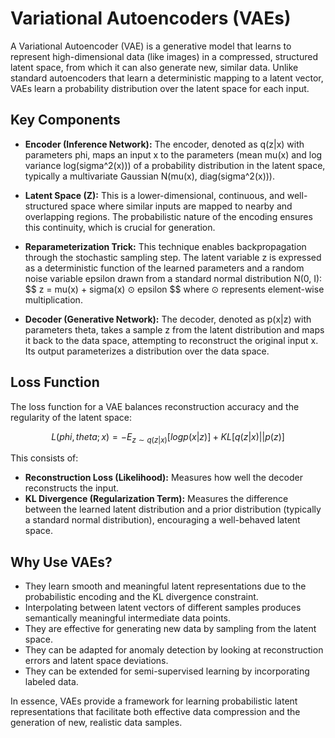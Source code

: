 
# Variational Autoencoders (VAEs)

A Variational Autoencoder (VAE) is a generative model that learns to represent high-dimensional data (like images) in a compressed, structured latent space, from which it can also generate new, similar data. Unlike standard autoencoders that learn a deterministic mapping to a latent vector, VAEs learn a probability distribution over the latent space for each input.

## Key Components

* **Encoder (Inference Network):** The encoder, denoted as q(z|x) with parameters phi, maps an input x to the parameters (mean mu(x) and log variance log(sigma^2(x))) of a probability distribution in the latent space, typically a multivariate Gaussian N(mu(x), diag(sigma^2(x))).

* **Latent Space (Z):** This is a lower-dimensional, continuous, and well-structured space where similar inputs are mapped to nearby and overlapping regions. The probabilistic nature of the encoding ensures this continuity, which is crucial for generation.

* **Reparameterization Trick:** This technique enables backpropagation through the stochastic sampling step. The latent variable z is expressed as a deterministic function of the learned parameters and a random noise variable epsilon drawn from a standard normal distribution N(0, I):
$$ z = mu(x) + sigma(x) $\odot$ epsilon $$
where $\odot$ represents element-wise multiplication.

* **Decoder (Generative Network):** The decoder, denoted as p(x|z) with parameters theta, takes a sample z from the latent distribution and maps it back to the data space, attempting to reconstruct the original input x. Its output parameterizes a distribution over the data space.

## Loss Function

The loss function for a VAE balances reconstruction accuracy and the regularity of the latent space:

$$ L(phi, theta; x) = - E_{z \sim q(z|x)} [log p(x|z)] + KL[q(z|x) || p(z)] $$

This consists of:

* **Reconstruction Loss (Likelihood):** Measures how well the decoder reconstructs the input.
* **KL Divergence (Regularization Term):** Measures the difference between the learned latent distribution and a prior distribution (typically a standard normal distribution), encouraging a well-behaved latent space.

## Why Use VAEs?

* They learn smooth and meaningful latent representations due to the probabilistic encoding and the KL divergence constraint.
* Interpolating between latent vectors of different samples produces semantically meaningful intermediate data points.
* They are effective for generating new data by sampling from the latent space.
* They can be adapted for anomaly detection by looking at reconstruction errors and latent space deviations.
* They can be extended for semi-supervised learning by incorporating labeled data.

In essence, VAEs provide a framework for learning probabilistic latent representations that facilitate both effective data compression and the generation of new, realistic data samples.
